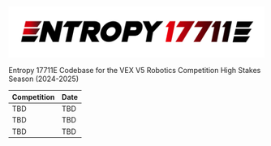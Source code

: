 ![Entropy Logo](https://github.com/BiancaIvanova/Entropy-17711E-High-Stakes/raw/main/EntropyLogo%404xWhite.png)

Entropy 17711E Codebase for the VEX V5 Robotics Competition High Stakes Season (2024-2025)

Competition             | Date
----------------------- | -------------
TBD                     | TBD
TBD                     | TBD
TBD                     | TBD
